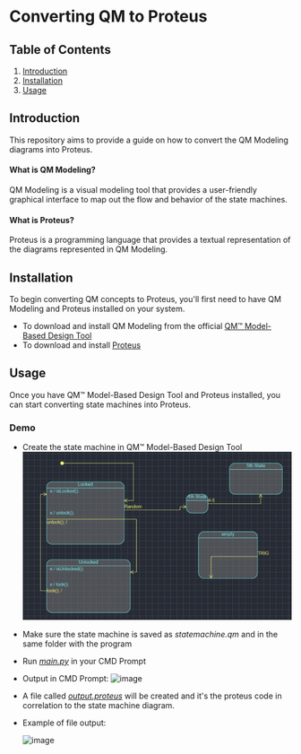 # Converting QM to Proteus

## Table of Contents

1. [Introduction](#introduction)
2. [Installation](#installation)
3. [Usage](#usage)



## Introduction
This repository aims to provide a guide on how to convert the QM Modeling diagrams into Proteus.
#### What is QM Modeling?
QM Modeling is a visual modeling tool that provides a user-friendly graphical interface to map out the flow and behavior of the state machines.
#### What is Proteus?
Proteus is a programming language that provides a textual representation of the diagrams represented in QM Modeling.

## Installation

To begin converting QM concepts to Proteus, you'll first need to have QM Modeling and Proteus installed on your system. 
- To download and install QM Modeling from the official [QM™ Model-Based Design Tool](https://www.state-machine.com/products/qm) 
- To download and install [Proteus](https://github.com/nasa/PROTEUS)

## Usage

Once you have QM™ Model-Based Design Tool and Proteus installed, you can start converting state machines into Proteus. 
### Demo
- Create the state machine in QM™ Model-Based Design Tool
  ![StateMachineDiagram](image1.png)
- Make sure the state machine is saved as *statemachine.qm* and in the same folder with the program
- Run [*main.py*](main.py) in your CMD Prompt
- Output in CMD Prompt:
  ![image](https://github.com/ummVictor/QM-to-Proteus/assets/127917615/53d41864-c00d-4a22-9ca5-afb94bc07a5f)
- A file called [*output.proteus*](output.proteus) will be created and it's the proteus code in correlation to the state machine diagram.
- Example of file output:
  
  ![image](https://github.com/ummVictor/QM-to-Proteus/assets/127917615/0a5f7a54-7c91-4804-ba75-5c551ae048a8)




